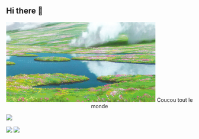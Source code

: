 ## Hi there 👋

<p align="center">
  <img src="assets/howl_moving_castle.jpg" alt="Howl's Castle" width="80%" />
  Coucou tout le monde
</p>


![](http://github-profile-summary-cards.vercel.app/api/cards/profile-details?username=ifoudil&theme=aura) 


![](http://github-profile-summary-cards.vercel.app/api/cards/repos-per-language?username=ifoudil&theme=aura) ![](http://github-profile-summary-cards.vercel.app/api/cards/productive-time?username=ifoudil&theme=aura&utcOffset=8) 




